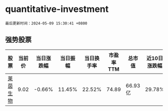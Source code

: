 # quantitative-investment

`最后更新时间：2024-05-09 15:30:41 +0800`

## 强势股票

|股票|当前价|当日涨跌幅|当日振幅|当日换手率|市盈率TTM|总市值|近10日涨跌幅|
|----|----|----|----|----|----|----|----|
|[莱茵生物](https://xueqiu.com/S/SZ002166)|9.02|-0.66%|11.45%|22.52%|74.89|66.93亿|29.78%|
